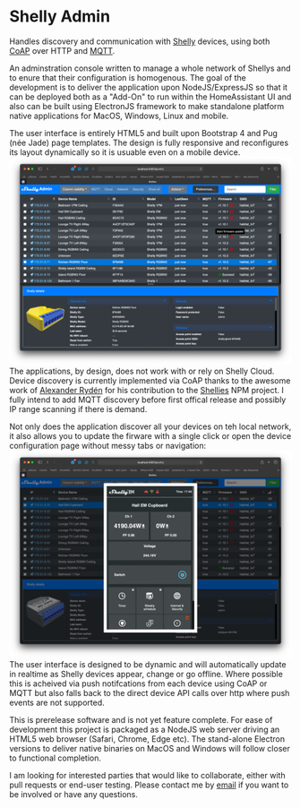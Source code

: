 # Shelly Admin

Handles discovery and communication with [Shelly](https://shelly.cloud) devices, using both [CoAP](http://coap.technology) over HTTP and [MQTT](https://mqtt.org/).

An adminstration console written to manage a whole network of Shellys and to enure that their configuration is homogenous. The goal of the development is to deliver the application upon NodeJS/ExpressJS so that it can be deployed both as a "Add-On" to run within the HomeAssistant UI and also can be built using ElectronJS framework to make standalone platform native applications for MacOS, Windows, Linux and mobile.

The user interface is  entirely HTML5 and built upon Bootstrap 4 and Pug (née Jade) page templates. The design is fully responsive and reconfigures its layout dynamically so it is usuable even on a mobile device.
![Early Shelly Admin UI Preview]('doc/../doc/images/shelly-admin-screenshot.png)
The applications, by design, does not work with or rely on Shelly Cloud. Device discovery is currently implemented via CoAP thanks to the awesome work of [Alexander Rydén](https://github.com/alexryd) for his contribution to the [Shellies](https://github.com/alexryd/node-shellies) NPM project. I fully intend to add MQTT discovery before first offical release and possibly IP range scanning if there is demand.

Not only does the application discover all your devices on teh local network, it also allows you to update the firware with a single click or open the device configuration page without messy tabs or navigation:
![Direct Shelly edit]('doc/../doc/images/shelly-admin-edit.png)
The user interface is designed to be dynamic and will automatically update in realtime as Shelly devices appear, change or go offline. Where possible this is acheived via push notifcations from each device using CoAP or MQTT but also falls back to the direct device API calls over http where push events are not supported.

This is prerelease software and is not yet feature complete. For ease of development this project is packaged as a NodeJS web server driving an HTML5 web browser (Safari, Chrome, Edge etc). The stand-alone Electron versions to deliver native binaries on MacOS and Windows will follow closer to functional completion.

I am looking for interested parties that would like to collaborate, either with pull requests or end-user testing. Please contact me by [email](email:shellyadmin@lyth.name) if you want to be involved or have any questions.
